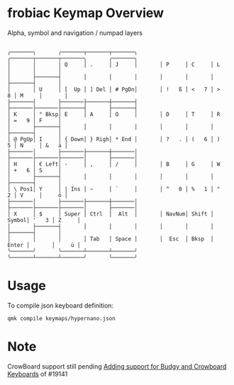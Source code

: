 # frobiac Keymap Overview

Alpha, symbol and navigation / numpad layers

``` text

╭───────╮       ╭───────┬───────┬───────╮       ╭───────┬───────┬───────╮       ╭───────╮
│       │       │ Q     │ .     │ J     │       │ P     │ C     │ L     │       │       │
│       ├───────┤       │       │       │       │       │       │       ├───────┤       │
│       │ U     │ [  Up │ ] Del │ # PgDn│       │ !   ß │ <   7 │ >   8 │ M     │       │
├───────┤       ├───────├───────┼───────┤       ├───────├───────├───────┤       ├───────┤
│ K     │ ° Bksp│ E     │ A     │ O     │       │ D     │ T     │ R     │ =   9 │ F     │
│       ├───────┤       │       │       │       │       │       │       ├───────┤       │
│ @ PgUp│ I     │ { Down│ } Righ│ * End │       │ ?   . │ (   6 │ )   5 │ N     │ &   ä │
├───────│       ├───────├───────┼───────│       ├───────├───────├───────│       ├───────│
│ H     │ € Left│ -     │ ,     │ /     │       │ B     │ G     │ W     │ +   6 │ S     │
│       ├───────┤       │       │       │       │       │       │       ├───────┤       │
│ \ Pos1│ Y     │ | Ins │ ~     │ `     │       │ ^   0 │ %   1 │ "   2 │ V     │     ö │
├───────│       ├───────├───────┼───────│       ├───────├───────├───────│       ├───────│
│ X     │ $     │ Super │ Ctrl  │  Alt  │       │ NavNum│ Shift │ Symbol│ '   3 │ Z     │
│       ├───────┤       │       │       │       │       │       │       ├───────┤       │
│       │       │       │ Tab   │ Space │       │  Esc  │ Bksp  │ Enter │       │     ü │
╰───────╯       ╰───────┴───────┴───────╯       ╰───────┴───────┴───────╯       ╰───────╯

```

# Usage

To compile json keyboard definition:

    qmk compile keymaps/hypernano.json

# Note

CrowBoard support still pending [Adding support for Budgy and Crowboard Keyboards](https://github.com/qmk/qmk_firmware/pull/19141) of #19141 
